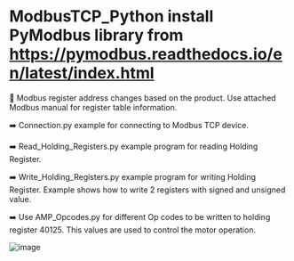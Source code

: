 # ModbusTCP_Python install PyModbus library from https://pymodbus.readthedocs.io/en/latest/index.html

 🛑 Modbus register address changes based on the product. Use attached Modbus manual for register table information.

➡️ Connection.py example for connecting to Modbus TCP device. 

➡️ Read_Holding_Registers.py example program for reading Holding Register. 

➡️ Write_Holding_Registers.py example program for writing Holding Register. Example shows how to write 2 registers with signed and unsigned value.

➡️ Use AMP_Opcodes.py for different Op codes to be written to holding register 40125. This values are used to control the motor operation. 
   


![image](https://github.com/user-attachments/assets/d64e28f2-f9b3-44cf-b69a-8fceb20bb215)

